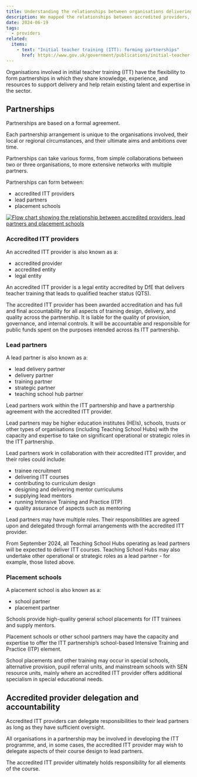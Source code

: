 ```yaml
---
title: Understanding the relationships between organisations delivering initial teacher training
description: We mapped the relationships between accredited providers, lead partners and placement schools delivering initial teacher training
date: 2024-06-19
tags:
  - providers
related:
  items:
    - text: "Initial teacher training (ITT): forming partnerships"
      href: https://www.gov.uk/government/publications/initial-teacher-training-itt-forming-partnerships
---
```


Organisations involved in initial teacher training (ITT) have the flexibility to form partnerships in which they share knowledge, experience, and resources to support delivery and help retain existing talent and expertise in the sector.

## Partnerships

Partnerships are based on a formal agreement.

Each partnership arrangement is unique to the organisations involved, their local or regional circumstances, and their ultimate aims and ambitions over time.

Partnerships can take various forms, from simple collaborations between two or three
organisations, to more extensive networks with multiple partners.

Partnerships can form between:

- accredited ITT providers
- lead partners
- placement schools

[![Flow chart showing the relationship between accredited providers, lead partners and placement schools](organisation-relationships.png "Flow chart showing the relationship between accredited providers, lead partners and placement schools (select image to view larger version)")](organisation-relationships.png)

### Accredited ITT providers

An accredited ITT provider is also known as a:

- accredited provider
- accredited entity
- legal entity

An accredited ITT provider is a legal entity accredited by DfE that delivers teacher training that leads to qualified teacher status (QTS).

The accredited ITT provider has been awarded accreditation and has full and final accountability for all aspects of training design, delivery, and quality across the partnership. It is liable for the quality of provision, governance, and internal controls. It will be accountable and responsible for public funds spent on the purposes intended across its ITT partnership.

### Lead partners

A lead partner is also known as a:

- lead delivery partner
- delivery partner
- training partner
- strategic partner
- teaching school hub partner

Lead partners work within the ITT partnership and have a partnership agreement with the accredited ITT provider.

Lead partners may be higher education institutes (HEIs), schools, trusts or other types of organisations (including Teaching School Hubs) with the capacity and expertise to take on significant operational or strategic roles in the ITT partnership.

Lead partners work in collaboration with their accredited ITT provider, and their roles could include:

- trainee recruitment
- delivering ITT courses
- contributing to curriculum design
- designing and delivering mentor curriculums
- supplying lead mentors
- running Intensive Training and Practice (ITP)
- quality assurance of aspects such as mentoring

Lead partners may have multiple roles. Their responsibilities are agreed upon and
delegated through formal arrangements with the accredited ITT provider.

From September 2024, all Teaching School Hubs operating as lead partners will be
expected to deliver ITT courses. Teaching School Hubs may also undertake other operational or strategic roles as a lead partner - for example, those listed above.

### Placement schools

A placement school is also known as a:

- school partner
- placement partner

Schools provide high-quality general school placements for ITT trainees and supply mentors.

Placement schools or other school partners may have the capacity and expertise to offer the ITT partnership’s school-based Intensive Training and Practice (ITP) element.

School placements and other training may occur in special schools, alternative provision, pupil referral units, and mainstream schools with SEN resource units, mainly where an accredited ITT provider offers additional specialism in special educational needs.

## Accredited provider delegation and accountability

Accredited ITT providers can delegate responsibilities to their lead partners as long as they have sufficient oversight.

All organisations in a partnership may be involved in developing the ITT programme, and, in some cases, the accredited ITT provider may wish to delegate aspects of their course design to lead partners.

The accredited ITT provider ultimately holds responsibility for all elements of the course.
